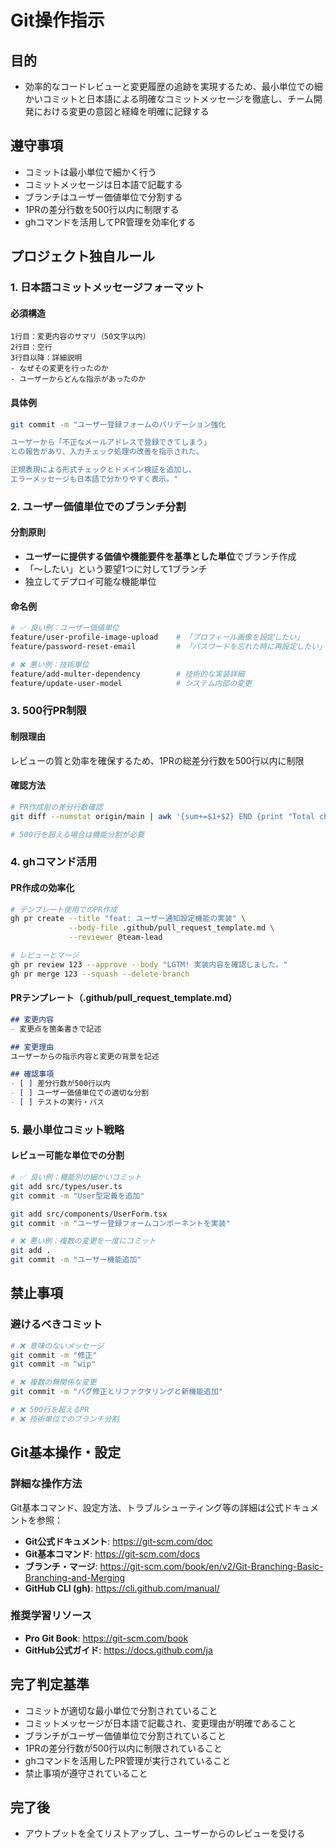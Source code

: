 # Git操作指示

## 目的

- 効率的なコードレビューと変更履歴の追跡を実現するため、最小単位での細かいコミットと日本語による明確なコミットメッセージを徹底し、チーム開発における変更の意図と経緯を明確に記録する

## 遵守事項

- コミットは最小単位で細かく行う
- コミットメッセージは日本語で記載する
- ブランチはユーザー価値単位で分割する
- 1PRの差分行数を500行以内に制限する
- ghコマンドを活用してPR管理を効率化する

## プロジェクト独自ルール

### 1. 日本語コミットメッセージフォーマット

#### 必須構造
```
1行目：変更内容のサマリ（50文字以内）
2行目：空行
3行目以降：詳細説明
- なぜその変更を行ったのか
- ユーザーからどんな指示があったのか
```

#### 具体例
```bash
git commit -m "ユーザー登録フォームのバリデーション強化

ユーザーから「不正なメールアドレスで登録できてしまう」
との報告があり、入力チェック処理の改善を指示された。

正規表現による形式チェックとドメイン検証を追加し、
エラーメッセージも日本語で分かりやすく表示。"
```

### 2. ユーザー価値単位でのブランチ分割

#### 分割原則
- **ユーザーに提供する価値や機能要件を基準とした単位**でブランチ作成
- 「〜したい」という要望1つに対して1ブランチ
- 独立してデプロイ可能な機能単位

#### 命名例
```bash
# ✅ 良い例：ユーザー価値単位
feature/user-profile-image-upload    # 「プロフィール画像を設定したい」
feature/password-reset-email         # 「パスワードを忘れた時に再設定したい」

# ❌ 悪い例：技術単位
feature/add-multer-dependency        # 技術的な実装詳細
feature/update-user-model            # システム内部の変更
```

### 3. 500行PR制限

#### 制限理由
レビューの質と効率を確保するため、1PRの総差分行数を500行以内に制限

#### 確認方法
```bash
# PR作成前の差分行数確認
git diff --numstat origin/main | awk '{sum+=$1+$2} END {print "Total changes:", sum, "lines"}'

# 500行を超える場合は機能分割が必要
```

### 4. ghコマンド活用

#### PR作成の効率化
```bash
# テンプレート使用でのPR作成
gh pr create --title "feat: ユーザー通知設定機能の実装" \
             --body-file .github/pull_request_template.md \
             --reviewer @team-lead

# レビューとマージ
gh pr review 123 --approve --body "LGTM! 実装内容を確認しました。"
gh pr merge 123 --squash --delete-branch
```

#### PRテンプレート（.github/pull_request_template.md）
```markdown
## 変更内容
- 変更点を箇条書きで記述

## 変更理由
ユーザーからの指示内容と変更の背景を記述

## 確認事項
- [ ] 差分行数が500行以内
- [ ] ユーザー価値単位での適切な分割
- [ ] テストの実行・パス
```

### 5. 最小単位コミット戦略

#### レビュー可能な単位での分割
```bash
# ✅ 良い例：機能別の細かいコミット
git add src/types/user.ts
git commit -m "User型定義を追加"

git add src/components/UserForm.tsx  
git commit -m "ユーザー登録フォームコンポーネントを実装"

# ❌ 悪い例：複数の変更を一度にコミット
git add .
git commit -m "ユーザー機能追加"
```

## 禁止事項

### 避けるべきコミット
```bash
# ❌ 意味のないメッセージ
git commit -m "修正"
git commit -m "wip"

# ❌ 複数の無関係な変更
git commit -m "バグ修正とリファクタリングと新機能追加"

# ❌ 500行を超えるPR
# ❌ 技術単位でのブランチ分割
```

## Git基本操作・設定

### 詳細な操作方法
Git基本コマンド、設定方法、トラブルシューティング等の詳細は公式ドキュメントを参照：

- **Git公式ドキュメント**: https://git-scm.com/doc
- **Git基本コマンド**: https://git-scm.com/docs
- **ブランチ・マージ**: https://git-scm.com/book/en/v2/Git-Branching-Basic-Branching-and-Merging
- **GitHub CLI (gh)**: https://cli.github.com/manual/

### 推奨学習リソース
- **Pro Git Book**: https://git-scm.com/book
- **GitHub公式ガイド**: https://docs.github.com/ja

## 完了判定基準

- コミットが適切な最小単位で分割されていること
- コミットメッセージが日本語で記載され、変更理由が明確であること
- ブランチがユーザー価値単位で分割されていること
- 1PRの差分行数が500行以内に制限されていること
- ghコマンドを活用したPR管理が実行されていること
- 禁止事項が遵守されていること

## 完了後

- アウトプットを全てリストアップし、ユーザーからのレビューを受ける